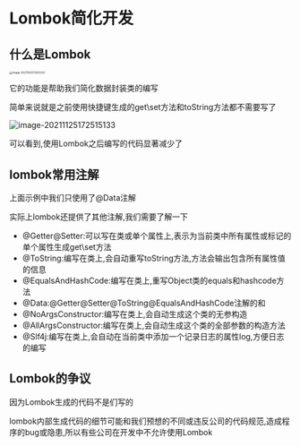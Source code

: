 # Lombok简化开发

## 什么是Lombok

<img src="F:\BaiduNetdisk_Downloads\spring-test2109-master\note\day02\image-20211125172053331.png" alt="image-20211125172053331" style="zoom: 33%;" />

它的功能是帮助我们简化数据封装类的编写

简单来说就是之前使用快捷键生成的get\set方法和toString方法都不需要写了

![image-20211125172515133](F:\BaiduNetdisk_Downloads\spring-test2109-master\note\day02\image-20211125172515133.png)

可以看到,使用Lombok之后编写的代码显著减少了

## lombok常用注解

上面示例中我们只使用了@Data注解

实际上lombok还提供了其他注解,我们需要了解一下

* @Getter\@Setter:可以写在类或单个属性上,表示为当前类中所有属性或标记的单个属性生成get\set方法
* @ToString:编写在类上,会自动重写toString方法,方法会输出包含所有属性值的信息
* @EqualsAndHashCode:编写在类上,重写Object类的equals和hashcode方法
* @Data:@Getter\@Setter\@ToString\@EqualsAndHashCode注解的和
* @NoArgsConstructor:编写在类上,会自动生成这个类的无参构造
* @AllArgsConstructor:编写在类上,会自动生成这个类的全部参数的构造方法
* @Slf4j:编写在类上,会自动在当前类中添加一个记录日志的属性log,方便日志的编写

## Lombok的争议

因为Lombok生成的代码不是们写的

lombok内部生成代码的细节可能和我们预想的不同或违反公司的代码规范,造成程序的bug或隐患,所以有些公司在开发中不允许使用Lombok